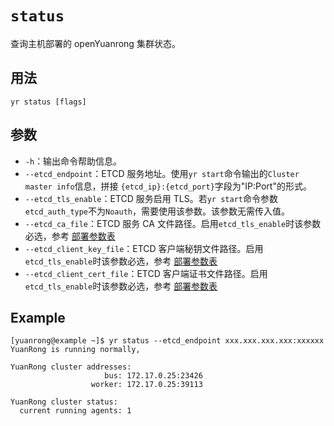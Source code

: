 # `status`

查询主机部署的 openYuanrong 集群状态。

## 用法

```shell
yr status [flags]
```

## 参数

* `-h`：输出命令帮助信息。
* `--etcd_endpoint`：ETCD 服务地址。使用`yr start`命令输出的`Cluster master info`信息，拼接 `{etcd_ip}:{etcd_port}`字段为"IP:Port"的形式。
* `--etcd_tls_enable`：ETCD 服务启用 TLS。若`yr start`命令参数`etcd_auth_type`不为`Noauth`，需要使用该参数。该参数无需传入值。
* `--etcd_ca_file`：ETCD 服务 CA 文件路径。启用`etcd_tls_enable`时该参数必选，参考 [部署参数表](../../../deploy/deploy_processes/parameters.md)
* `--etcd_client_key_file`：ETCD 客户端秘钥文件路径。启用`etcd_tls_enable`时该参数必选，参考 [部署参数表](../../../deploy/deploy_processes/parameters.md)
* `--etcd_client_cert_file`：ETCD 客户端证书文件路径。启用`etcd_tls_enable`时该参数必选，参考 [部署参数表](../../../deploy/deploy_processes/parameters.md)

## Example

```shell
[yuanrong@example ~]$ yr status --etcd_endpoint xxx.xxx.xxx.xxx:xxxxxx
YuanRong is running normally,

YuanRong cluster addresses:
                     bus: 172.17.0.25:23426
                  worker: 172.17.0.25:39113

YuanRong cluster status:
  current running agents: 1
```

